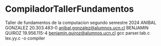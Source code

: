 # CompiladorTallerFundamentos
Taller de fundamentos de la computacion segundo semestre 2024
ANIBAL GONZALEZ 20.303.483-0 anibal.gonzalez@alumnos.ucn.cl
BENJAMIN QUIROZ 19.956.115-4 benjamin.quiroz@alumnos.ucn.cl
gcc parser.tab.c lex.yy.c -o compiler